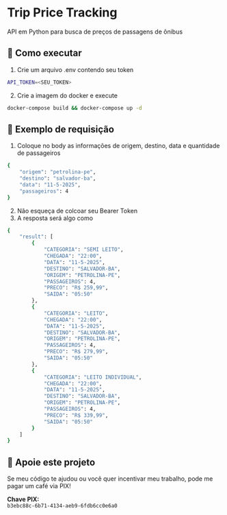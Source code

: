 # Trip Price Tracking

API em Python para busca de preços de passagens de ônibus

## 🚀 Como executar

1. Crie um arquivo .env contendo seu token
```bash
API_TOKEN=<SEU_TOKEN>
```
2. Crie a imagem do docker e execute
```bash
docker-compose build && docker-compose up -d
```

## 🤖 Exemplo de requisição

1. Coloque no body as informações de origem, destino, data e quantidade de passageiros
```bash
{    
    "origem": "petrolina-pe",
    "destino": "salvador-ba",
    "data": "11-5-2025",
    "passageiros": 4
}
```

2. Não esqueça de colcoar seu Bearer Token
3. A resposta será algo como
```bash
{
    "result": [
        {
            "CATEGORIA": "SEMI LEITO",
            "CHEGADA": "22:00",
            "DATA": "11-5-2025",
            "DESTINO": "SALVADOR-BA",
            "ORIGEM": "PETROLINA-PE",
            "PASSAGEIROS": 4,
            "PRECO": "R$ 259,99",
            "SAIDA": "05:50"
        },
        {
            "CATEGORIA": "LEITO",
            "CHEGADA": "22:00",
            "DATA": "11-5-2025",
            "DESTINO": "SALVADOR-BA",
            "ORIGEM": "PETROLINA-PE",
            "PASSAGEIROS": 4,
            "PRECO": "R$ 279,99",
            "SAIDA": "05:50"
        },
        {
            "CATEGORIA": "LEITO INDIVIDUAL",
            "CHEGADA": "22:00",
            "DATA": "11-5-2025",
            "DESTINO": "SALVADOR-BA",
            "ORIGEM": "PETROLINA-PE",
            "PASSAGEIROS": 4,
            "PRECO": "R$ 339,99",
            "SAIDA": "05:50"
        }
    ]
}
```

## 💜 Apoie este projeto

Se meu código te ajudou ou você quer incentivar meu trabalho, pode me pagar um café via PIX!  

**Chave PIX:**  
`b3ebc88c-6b71-4134-aeb9-6fdb6cc0e6a0`
